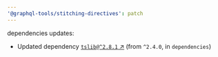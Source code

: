 ```yaml
---
'@graphql-tools/stitching-directives': patch
---
```


dependencies updates: 

- Updated dependency [`tslib@^2.8.1` ↗︎](https://www.npmjs.com/package/tslib/v/2.8.1) (from `^2.4.0`, in `dependencies`)
